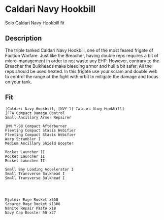 # Caldari Navy Hookbill

Solo Caldari Navy Hookbill fit


## Description

The triple tanked Caldari Navy Hookbill, one of the most feared frigate of Faction Warfare. Just like the Breacher, having double reps requires a bit of micro-management in order to not waste any EHP. However, contrary to the Breacher the Bulkheads make bleeding armor and hull a bit safer. All the reps should be used heated. In this frigate use your scram and double web to control the range of the fight with orbit to mitigate the damage and focus on your tank.

## Fit

```
[Caldari Navy Hookbill, [NVY-1] Caldari Navy Hookbill]
IFFA Compact Damage Control
Small Ancillary Armor Repairer

1MN Y-S8 Compact Afterburner
Fleeting Compact Stasis Webifier
Fleeting Compact Stasis Webifier
Warp Scrambler I
Medium Ancillary Shield Booster

Rocket Launcher II
Rocket Launcher II
Rocket Launcher II

Small Bay Loading Accelerator I
Small Transverse Bulkhead I
Small Transverse Bulkhead I




Mjolnir Rage Rocket x650
Scourge Rage Rocket x1300
Nanite Repair Paste x18
Navy Cap Booster 50 x27
```
